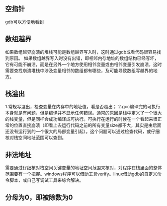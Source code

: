 
空指针
---------------------------------
gdb可以方便地看到

数组越界
---------------------------------
如果数组越界崩溃的堆栈可能是数组越界写入时，这时通过gdb或看代码很容易找到原因。
如果数组越界写入时没有出错，即相邻内存地址的数组结构已经写坏，它有可能不崩溃，而是在另外一个地方使用相邻变量或由相邻变量引发崩溃，这时需要查找崩溃堆栈中涉及变量相邻的数组都有哪些，及可能导致数组写越界的地方。

栈溢出
---------------------------------
1.常规写溢出，检查变量在内存中的地址值，看是否超出；
2.gcc编译完的可执行本身就是有问题，但是编译并不显示任何错误。通常的原因是栈中定义了一个很大的栈变量，但是同样会成功编译成可执行。可执行在运行的时候在一个看起来很正常的位置直接崩溃（即看上去运行代码之前的所有变量size都不大，其实是由后面还没有运行到的一个很大的局部变量引起）。这个问题可以通过检查代码，或仔细核对栈空间地址范围可以查到。

非法地址
---------------------------------
需要通过仔细核对栈空间关键变量的地址空间范围来核对，对程序在栈里面的整体范围要有一个把握。windows程序可以借助工具verify。linux借助gdb的自定义命令脚本，或自己写调试工具来综合解决。

分母为0，即被除数为0
---------------------------------